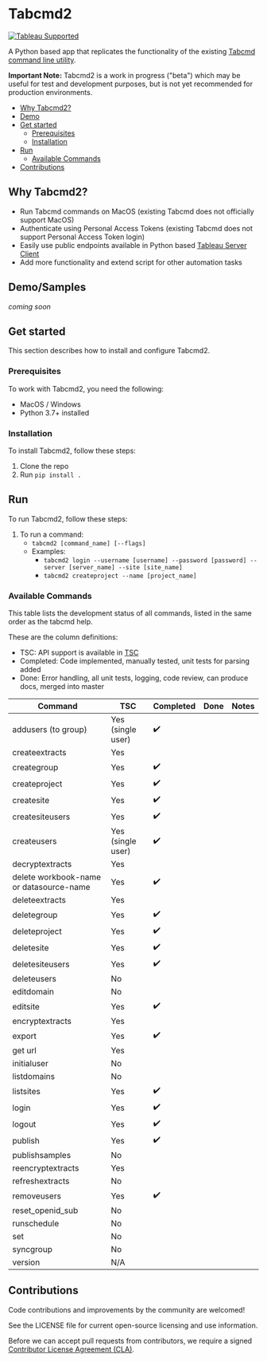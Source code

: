 # Tabcmd2

[![Tableau Supported](https://img.shields.io/badge/Support%20Level-Tableau%20Supported-53bd92.svg)](https://www.tableau.com/support-levels-it-and-developer-tools)

A Python based app that replicates the functionality of the existing [Tabcmd command line utility](https://help.tableau.com/current/server/en-us/tabcmd.htm).

**Important Note:** Tabcmd2 is a work in progress ("beta") which may be useful for test and development purposes, but is not yet recommended for production environments.

* [Why Tabcmd2\?](#whytabcmd2)
* [Demo](#demo)
* [Get started](#get-started)
  * [Prerequisites](#prerequisites)
  * [Installation](#installation)
* [Run](#run)
  * [Available Commands](#available-commands)
* [Contributions](#contributions)

## Why Tabcmd2?

* Run Tabcmd commands on MacOS (existing Tabcmd does not officially support MacOS)
* Authenticate using Personal Access Tokens (existing Tabcmd does not support Personal Access Token login)
* Easily use public endpoints available in Python based [Tableau Server Client](https://github.com/tableau/server-client-python/)
* Add more functionality and extend script for other automation tasks

## Demo/Samples

_coming soon_

## Get started

This section describes how to install and configure Tabcmd2.

### Prerequisites

To work with Tabcmd2, you need the following:

* MacOS / Windows
* Python 3.7+ installed

### Installation

To install Tabcmd2, follow these steps:

1. Clone the repo
2. Run `pip install .`

## Run

To run Tabcmd2, follow these steps:

1. To run a command:
    * `tabcmd2 [command_name] [--flags]`
    * Examples:
        * `tabcmd2 login --username [username] --password [password] --server
         [server_name] --site [site_name]`
        * `tabcmd2 createproject --name [project_name]`

### Available Commands

This table lists the development status of all commands, listed in the same order as the tabcmd help.

These are the column definitions:

* TSC: API support is available in [TSC](https://github.com/tableau/server-client-python/)
* Completed: Code implemented, manually tested, unit tests for parsing added
* Done: Error handling, all unit tests, logging, code review, can produce docs, merged into master

| Command | TSC | Completed | Done | Notes |
|-|-|-|-|-|
| addusers (to group) | Yes (single user) | :heavy_check_mark: |  |  |
| createextracts | Yes |  |  |  |
| creategroup | Yes | :heavy_check_mark:  |  |  |
| createproject | Yes | :heavy_check_mark:  |  |  |
| createsite | Yes | :heavy_check_mark:  |  |  |
| createsiteusers | Yes | :heavy_check_mark:  |  |  |
| createusers | Yes (single user) | :heavy_check_mark:  |  |  |
| decryptextracts | Yes |  |  |  |
| delete workbook-name or datasource-name | Yes | :heavy_check_mark:  |  |  |
| deleteextracts | Yes |  |  |  |
| deletegroup | Yes | :heavy_check_mark:  |  |  |
| deleteproject | Yes | :heavy_check_mark:  |  |  |
| deletesite | Yes | :heavy_check_mark:  |  |  |
| deletesiteusers | Yes | :heavy_check_mark:  |  |  |
| deleteusers | No |  |  |  |
| editdomain | No |  |  |  |
| editsite | Yes | :heavy_check_mark:  |  |  |
| encryptextracts | Yes |  |  |  |
| export | Yes | :heavy_check_mark:  |  |  |
| get url | Yes |  |  |  |
| initialuser | No |  |  |  |
| listdomains | No |  |  |  |
| listsites | Yes | :heavy_check_mark:  |  |  |
| login | Yes | :heavy_check_mark:  |  |  |
| logout | Yes | :heavy_check_mark:  |  |  |
| publish | Yes | :heavy_check_mark:  |  |  |
| publishsamples | No |  |  |  |
| reencryptextracts | Yes |  |  |  |
| refreshextracts | No |  |  |  |
| removeusers | Yes | :heavy_check_mark:  |  |  |
| reset_openid_sub | No |  |  |  |
| runschedule | No |  |  |  |
| set | No |  |  |  |
| syncgroup | No |  |  |  |
| version | N/A |  |  |  |

## Contributions

Code contributions and improvements by the community are welcomed!

See the LICENSE file for current open-source licensing and use information.

Before we can accept pull requests from contributors, we require a signed [Contributor License Agreement (CLA)](http://tableau.github.io/contributing.html).
